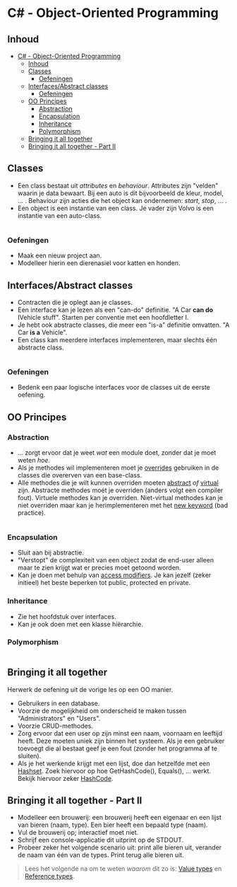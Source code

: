 # C# - Object-Oriented Programming #

## Inhoud ##
- [C# - Object-Oriented Programming](#c---object-oriented-programming)
  - [Inhoud](#inhoud)
  - [Classes](#classes)
    - [Oefeningen](#oefeningen)
  - [Interfaces/Abstract classes](#interfacesabstract-classes)
    - [Oefeningen](#oefeningen-1)
  - [OO Principes](#oo-principes)
    - [Abstraction](#abstraction)
    - [Encapsulation](#encapsulation)
    - [Inheritance](#inheritance)
    - [Polymorphism](#polymorphism)
  - [Bringing it all together](#bringing-it-all-together)
  - [Bringing it all together - Part II](#bringing-it-all-together---part-ii)

## Classes ##

- Een class bestaat uit _attributes_ en _behaviour_. Attributes zijn "velden" waarin je data bewaart. Bij een auto is dit bijvoorbeeld de kleur, model, ... . Behaviour zijn acties die het object kan ondernemen: _start_, _stop_, ... .
- Een object is een instantie van een class. Je vader zijn Volvo is een instantie van een auto-class.

```cs --source-file ./OOCsharp/Basic.cs --region OO1 --project ./OOCsharp/OOCsharp.csproj
```

### Oefeningen ##

- Maak een nieuw project aan.
- Modelleer hierin een dierenasiel voor katten en honden.

## Interfaces/Abstract classes ##

- Contracten die je oplegt aan je classes.
- Een interface kan je lezen als een "can-do" definitie. "A Car **can do** IVehicle stuff". Starten per conventie met een hoofdletter I.
- Je hebt ook abstracte classes, die meer een "is-a" definitie omvatten. "A Car **is a** Vehicle".  
- Een class kan meerdere interfaces implementeren, maar slechts één abstracte class.

```cs --source-file ./OOCsharp/Interfaces.cs --region OO2 --project ./OOCsharp/OOCsharp.csproj
```

### Oefeningen ###

- Bedenk een paar logische interfaces voor de classes uit de eerste oefening.

## OO Principes ##

### Abstraction ###

- ... zorgt ervoor dat je weet _wat_ een module doet, zonder dat je moet weten _hoe_.
- Als je methodes wil implementeren moet je [overrides](https://docs.microsoft.com/en-us/dotnet/csharp/language-reference/keywords/override) gebruiken in de classes die overerven van een base-class.
- Alle methodes die je wilt kunnen overriden moeten [abstract](https://docs.microsoft.com/en-us/dotnet/csharp/language-reference/keywords/abstract) _of_ [virtual](https://docs.microsoft.com/en-us/dotnet/csharp/language-reference/keywords/virtual) zijn. Abstracte methodes moét je overriden (anders volgt een compiler fout). Virtuele methodes kan je overriden. Niet-virtual methodes kan je niet overriden maar kan je herimplementeren met het [new keyword](https://docs.microsoft.com/en-us/dotnet/csharp/language-reference/keywords/new-modifier) (bad practice).

```cs --source-file ./OOCsharp/AbstractClasses.cs --region OO3 --project ./OOCsharp/OOCsharp.csproj
```

### Encapsulation ###

- Sluit aan bij abstractie.
- "Verstopt" de complexiteit van een object zodat de end-user alleen maar te zien krijgt wat er precies moet getoond worden.
- Kan je doen met behulp van [access modifiers](https://docs.microsoft.com/en-us/dotnet/csharp/programming-guide/classes-and-structs/access-modifiers). Je kan jezelf (zeker initieel) het beste beperken tot public, protected en private.

### Inheritance ###

- Zie het hoofdstuk over interfaces.
- Kan je ook doen met een klasse hiërarchie.

### Polymorphism ###

```cs --source-file ./OOCsharp/Polymorphism.cs --region OO4 --project ./OOCsharp/OOCsharp.csproj
```

## Bringing it all together ##

Herwerk de oefening uit de vorige les op een OO manier.

- Gebruikers in een database.
- Voorzie de mogelijkheid om onderscheid te maken tussen "Administrators" en "Users".
- Voorzie CRUD-methodes.
- Zorg ervoor dat een user op zijn minst een naam, voornaam en leeftijd heeft. Deze moeten uniek zijn binnen het systeem. Als je een gebruiker toevoegt die al bestaat geef je een fout (zonder het programma af te sluiten).
- Als je het werkende krijgt met een lijst, doe dan hetzelfde met een [Hashset](https://docs.microsoft.com/en-us/dotnet/api/system.collections.generic.hashset-1?view=netcore-2.2). Zoek hiervoor op hoe GetHashCode(), Equals(), ... werkt. Bekijk hiervoor zeker [HashCode](https://docs.microsoft.com/en-us/dotnet/api/system.hashcode?view=netstandard-2.1).

## Bringing it all together - Part II ##

- Modelleer een brouwerij: een brouwerij heeft een eigenaar en een lijst van bieren (naam, type). Een bier heeft een bepaald type (naam).
- Vul de brouwerij op; interactief moet niet.
- Schrijf een console-applicatie dit uitprint op de STDOUT.
- Probeer zeker het volgende scenario uit: print alle bieren uit, verander de naam van één van de types. Print terug alle bieren uit.

> Lees het volgende na om te weten _waarom_ dit zo is: [Value types](https://docs.microsoft.com/en-us/dotnet/csharp/language-reference/keywords/value-types) en [Reference types](https://docs.microsoft.com/en-us/dotnet/csharp/language-reference/keywords/reference-types).
